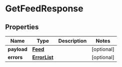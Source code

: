 
# GetFeedResponse

## Properties
Name | Type | Description | Notes
------------ | ------------- | ------------- | -------------
**payload** | [**Feed**](Feed.md) |  |  [optional]
**errors** | [**ErrorList**](../ErrorList.md) |  |  [optional]



